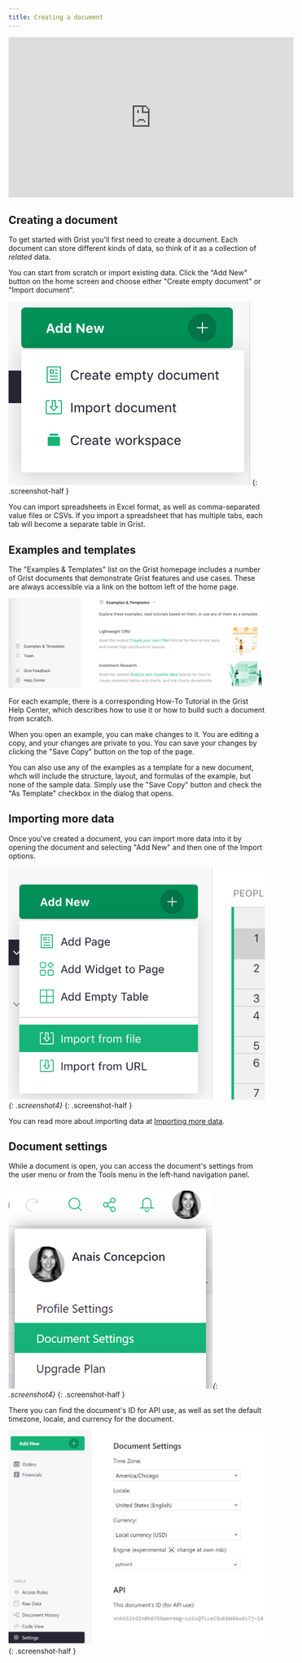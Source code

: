```yaml
---
title: Creating a document
---
```


<iframe width="560" height="315" src="https://www.youtube.com/embed/eL0EU_Fv_TI?rel=0" frameborder="0" allow="accelerometer; autoplay; encrypted-media; gyroscope; picture-in-picture" allowFullScreen></iframe>

## Creating a document

To get started with Grist you'll first need to create a document.
Each document can store different kinds of data, so think of it as a
collection of *related* data.

You can start from scratch or import existing data. Click the "Add New" button on
the home screen and choose either "Create empty document" or "Import document".

*![add-new-menu](images/add-new-menu.png)*
{: .screenshot-half }

You can import spreadsheets in Excel format, as well as comma-separated value
files or CSVs. If you import a spreadsheet that has multiple tabs, each tab
will become a separate table in Grist.

## Examples and templates

The "Examples &amp; Templates" list on the Grist homepage includes a number of
Grist documents that demonstrate Grist features and use cases. These are always
accessible via a link on the bottom left of the home page.

![examples-link](images/examples-link.png)

For each example, there is a corresponding How-To Tutorial in the Grist Help Center,
which describes how to use it or how to build such a document
from scratch.

When you open an example, you can make changes to it. You are editing a copy, and your changes are
private to you. You can save your changes by clicking the "Save Copy" button on the top of the
page.

You can also use any of the examples as a template for a new document, whch
will include the structure, layout, and formulas of the example, but none of
the sample data. Simply use the "Save Copy" button and check the "As Template" checkbox in the
dialog that opens.

## Importing more data

Once you've created a document, you can import more data into it by opening the
document and selecting "Add New" and then one of the Import options.

*![add-new-menu-doc](images/add-new-menu-doc.png){: .screenshot4}*
{: .screenshot-half }

You can read more about importing data at [Importing more data](imports.md).

## Document settings

While a document is open, you can access the document's settings from the user menu or from the Tools menu in the left-hand navigation panel.

*![document-settings](images/document-settings.png){: .screenshot4}*
{: .screenshot-half }

There you can find the document's ID for API use, as well as set the default timezone, locale, and currency for the document.

<span class="screenshot-large">*![document-settings-details](images/document-settings-details.png)*</span>
{: .screenshot-half }